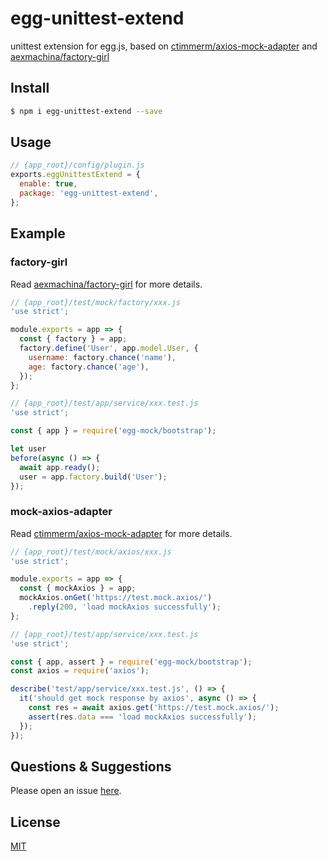 # egg-unittest-extend

<!--
Description here.
-->

unittest extension for egg.js, based on [ctimmerm/axios-mock-adapter](https://github.com/ctimmerm/axios-mock-adapter) and [aexmachina/factory-girl](https://github.com/aexmachina/factory-girl/blob/master/src/adapters/DefaultAdapter.js)

## Install

```bash
$ npm i egg-unittest-extend --save
```

## Usage

```js
// {app_root}/config/plugin.js
exports.eggUnittestExtend = {
  enable: true,
  package: 'egg-unittest-extend',
};
```

## Example

<!-- example here -->

### factory-girl
Read [aexmachina/factory-girl](https://github.com/aexmachina/factory-girl/blob/master/src/adapters/DefaultAdapter.js) for more details.
```js
// {app_root}/test/mock/factory/xxx.js
'use strict';

module.exports = app => {
  const { factory } = app;
  factory.define('User', app.model.User, {
    username: factory.chance('name'),
    age: factory.chance('age'),
  });
};

// {app_root}/test/app/service/xxx.test.js
'use strict';

const { app } = require('egg-mock/bootstrap');

let user
before(async () => {
  await app.ready();
  user = app.factory.build('User');
});

```

### mock-axios-adapter
Read  [ctimmerm/axios-mock-adapter](https://github.com/ctimmerm/axios-mock-adapter) for more details.
```js
// {app_root}/test/mock/axios/xxx.js
'use strict';

module.exports = app => {
  const { mockAxios } = app;
  mockAxios.onGet('https://test.mock.axios/')
    .reply(200, 'load mockAxios successfully');
};

// {app_root}/test/app/service/xxx.test.js
'use strict';

const { app, assert } = require('egg-mock/bootstrap');
const axios = require('axios');

describe('test/app/service/xxx.test.js', () => {
  it('should get mock response by axios', async () => {
    const res = await axios.get('https://test.mock.axios/');
    assert(res.data === 'load mockAxios successfully');
  });
});
```

## Questions & Suggestions

Please open an issue [here](https://github.com/william0911/egg-unittest-extend/issues).

## License

[MIT](LICENSE)
